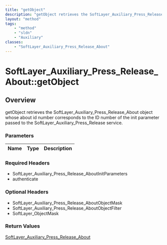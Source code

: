 ```yaml
---
title: "getObject"
description: "getObject retrieves the SoftLayer_Auxiliary_Press_Release_About object whose about id number corresponds to the ID numbe... "
layout: "method"
tags:
    - "method"
    - "sldn"
    - "Auxiliary"
classes:
    - "SoftLayer_Auxiliary_Press_Release_About"
---
```

# SoftLayer_Auxiliary_Press_Release_About::getObject
## Overview 
getObject retrieves the SoftLayer_Auxiliary_Press_Release_About object whose about id number corresponds to the ID number of the init parameter passed to the SoftLayer_Auxiliary_Press_Release service. 

### Parameters 
|Name | Type | Description |
| --- | --- | --- |


### Required Headers
* SoftLayer_Auxiliary_Press_Release_AboutInitParameters
* authenticate

### Optional Headers
* SoftLayer_Auxiliary_Press_Release_AboutObjectMask
* SoftLayer_Auxiliary_Press_Release_AboutObjectFilter
* SoftLayer_ObjectMask

### Return Values
<a href='/reference/datatypes/SoftLayer_Auxiliary_Press_Release_About'>SoftLayer_Auxiliary_Press_Release_About </a>

